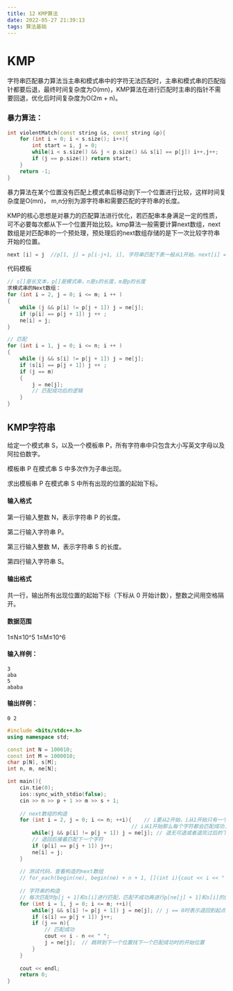 ```yaml
---
title: 12 KMP算法
date: 2022-05-27 21:39:13
tags: 算法基础
---
```




# KMP

字符串匹配暴力算法当主串和模式串中的字符无法匹配时，主串和模式串的匹配指针都要后退，最终时间复杂度为O(mn)，KMP算法在进行匹配时主串的指针不需要回退，优化后时间复杂度为O(2m + n)。

### 暴力算法：

```c++
int violentMatch(const string &s, const string &p){
    for (int i = 0; i < s.size(); i++){
        int start = i, j = 0;
        while(i < s.size() && j < p.size() && s[i] == p[j]) i++,j++;
        if (j == p.size()) return start;
    }
    return -1;
}
```

暴力算法在某个位置没有匹配上模式串后移动到下一个位置进行比较，这样时间复杂度是O(mn)， m,n分别为源字符串和需要匹配的字符串的长度。

KMP的核心思想是对暴力的匹配算法进行优化，若匹配串本身满足一定的性质，可不必要每次都从下一个位置开始比较。kmp算法一般需要计算next数组，next数组是对匹配串的一个预处理，预处理后的next数组存储的是下一次比较字符串开始的位置。

```c++
next [i] = j  //p[1, j] = p[i-j+1, i], 字符串匹配下表一般从1开始，next[i] = j表示i位置的前j个字符与匹配串从1开始的后j字符的内容是相等的。
```

代码模板

```C++
// s[]是长文本，p[]是模式串，n是s的长度，m是p的长度
求模式串的Next数组：
for (int i = 2, j = 0; i <= m; i ++ )
{
    while (j && p[i] != p[j + 1]) j = ne[j];
    if (p[i] == p[j + 1]) j ++ ;
    ne[i] = j;
}

// 匹配
for (int i = 1, j = 0; i <= n; i ++ )
{
    while (j && s[i] != p[j + 1]) j = ne[j];
    if (s[i] == p[j + 1]) j ++ ;
    if (j == m)
    {
        j = ne[j];
        // 匹配成功后的逻辑
    }
}
```

## KMP字符串

给定一个模式串 S，以及一个模板串 P，所有字符串中只包含大小写英文字母以及阿拉伯数字。

模板串 P 在模式串 S 中多次作为子串出现。

求出模板串 P 在模式串 S 中所有出现的位置的起始下标。

#### 输入格式

第一行输入整数 N，表示字符串 P 的长度。

第二行输入字符串 P。

第三行输入整数 M，表示字符串 S 的长度。

第四行输入字符串 S。

#### 输出格式

共一行，输出所有出现位置的起始下标（下标从 0 开始计数），整数之间用空格隔开。

#### 数据范围

1≤N≤10^5
1≤M≤10^6

#### 输入样例：

```
3
aba
5
ababa
```

#### 输出样例：

```
0 2
```

```c++
#include <bits/stdc++.h>
using namespace std;

const int N = 100010;
const int M = 1000010;
char p[N], s[M];
int n, m, ne[N];

int main(){
    cin.tie(0);
    ios::sync_with_stdio(false);
    cin >> n >> p + 1 >> m >> s + 1;
    
    // next数组的构造
    for (int i = 2, j = 0; i <= n; ++i){	// i要从2开始，i从1开始只有一个字符，相同的前缀与后缀就是该字符本身，此时j为0
        								// i从1开始那么每个字符都会匹配成功，因为是在和自身作比较
        while(j && p[i] != p[j + 1]) j = ne[j];	// 退无可退或者退完过后的下一个字符匹配成功
        // 退回后接着匹配下一个字符
        if (p[i] == p[j + 1]) j++;
        ne[i] = j;
    }
    
    // 测试代码，查看构造的next数组
    // for_each(begin(ne), begin(ne) + n + 1, [](int i){cout << i << " ";}), cout << endl;
    
    // 字符串的构造
    // 每次匹配时p[j + 1]和s[i]进行匹配，匹配不成功再进行p[ne[j] + 1]和s[i]的匹配
    for (int i = 1, j = 0; i <= m; ++i){
        while(j && s[i] != p[j + 1]) j = ne[j];	// j == 0时表示退回到起点0，下次匹配时p[j + 1](即p[1])开始匹配
        if (s[i] == p[j + 1]) j++;
        if (j == n){
            // 匹配成功
            cout << i - n << " ";
            j = ne[j];	// 跳转到下一个位置找下一个匹配成功时的开始位置
        }
    }
 
	cout << endl;
	return 0;
}
```

